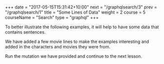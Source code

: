 +++
date = "2017-05-15T15:31:42+10:00"
next = "/graphqlsearch/3"
prev = "/graphqlsearch/1"
title = "Some Lines of Data"
weight = 2
course = 5
courseName = "Search"
type = "graphql"
+++

To better illustrate the following examples, it will help to have some data that
contains sentences.

We have added a few movie lines to make the examples interesting and added in
the characters and movies they were from.

Run the mutation we have provided and continue to the next lesson.
